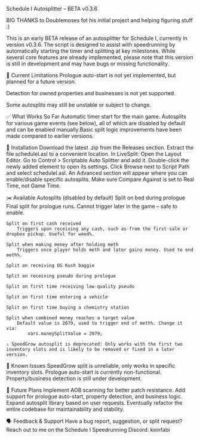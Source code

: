 Schedule I Autosplitter – BETA v0.3.6

BIG THANKS to Doublemoses fot his initial project and helping figuring stuff :)

This is an early BETA release of an autosplitter for Schedule I, currently in version v0.3.6. The script is designed to assist with speedrunning by automatically starting the timer and splitting at key milestones. While several core features are already implemented, please note that this version is still in development and may have bugs or missing functionality.

🚧 Current Limitations
Prologue auto-start is not yet implemented, but planned for a future version.

Detection for owned properties and businesses is not yet supported.

Some autosplits may still be unstable or subject to change.


✅ What Works So Far
    Automatic timer start for the main game.
    Autosplits for various game events (see below), all of which are disabled by default and can be enabled manually.Basic split logic improvements have been made compared to earlier versions.

🔧 Installation
    Download the latest .zip from the Releases section.
    Extract the file scheduleI.asl to a convenient location.
    In LiveSplit:
    Open the Layout Editor.
    Go to Control > Scriptable Auto Splitter and add it.
    Double-click the newly added element to open its settings.
    Click Browse next to Script Path and select scheduleI.asl.
    An Advanced section will appear where you can enable/disable specific autosplits.
    Make sure Compare Against is set to Real Time, not Game Time.

✂️ Available Autosplits (disabled by default)
    Split on bed during prologue
        Final split for prologue runs. Cannot trigger later in the game – safe to enable.

    Split on first cash received
        Triggers upon receiving any cash, such as from the first sale or dropbox pickup. Useful for weed%.

    Split when making money after holding meth
        Triggers once player holds meth and later gains money. Used to end meth%.

    Split on receiving OG Kush baggie

    Split on receiving pseudo during prologue

    Split on first time receiving low-quality pseudo

    Split on first time entering a vehicle

    Split on first time buying a chemistry station

    Split when combined money reaches a target value
        Default value is 2079, used to trigger end of meth%. Change it via:
            vars.moneySplitValue = 2079;

    ⚠️ SpeedGrow autosplit is deprecated: Only works with the first two inventory slots and is likely to be removed or fixed in a later version.

🐞 Known Issues
    SpeedGrow split is unreliable, only works in specific inventory slots.
    Prologue auto-start is currently non-functional.
    Property/business detection is still under development.

🚀 Future Plans
    Implement AOB scanning for better patch resistance.
    Add support for prologue auto-start, property detection, and business logic.
    Expand autosplit library based on user requests.
    Eventually refactor the entire codebase for maintainability and stability.

🗣 Feedback & Support
    Have a bug report, suggestion, or split request?
    Reach out to me on the Schedule I Speedrunning Discord: keinfabi


